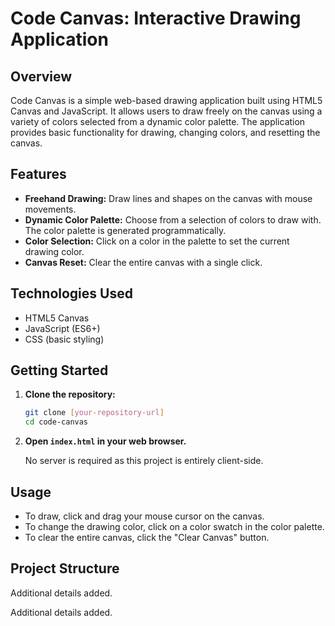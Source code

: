 # Code Canvas: Interactive Drawing Application

## Overview

Code Canvas is a simple web-based drawing application built using HTML5 Canvas and JavaScript. It allows users to draw freely on the canvas using a variety of colors selected from a dynamic color palette. The application provides basic functionality for drawing, changing colors, and resetting the canvas.

## Features

*   **Freehand Drawing:** Draw lines and shapes on the canvas with mouse movements.
*   **Dynamic Color Palette:**  Choose from a selection of colors to draw with. The color palette is generated programmatically.
*   **Color Selection:**  Click on a color in the palette to set the current drawing color.
*   **Canvas Reset:** Clear the entire canvas with a single click.

## Technologies Used

*   HTML5 Canvas
*   JavaScript (ES6+)
*   CSS (basic styling)

## Getting Started

1.  **Clone the repository:**

    ```bash
    git clone [your-repository-url]
    cd code-canvas
    ```

2.  **Open `index.html` in your web browser.**

    No server is required as this project is entirely client-side.

## Usage

*   To draw, click and drag your mouse cursor on the canvas.
*   To change the drawing color, click on a color swatch in the color palette.
*   To clear the entire canvas, click the "Clear Canvas" button.

## Project Structure

Additional details added.


Additional details added.
